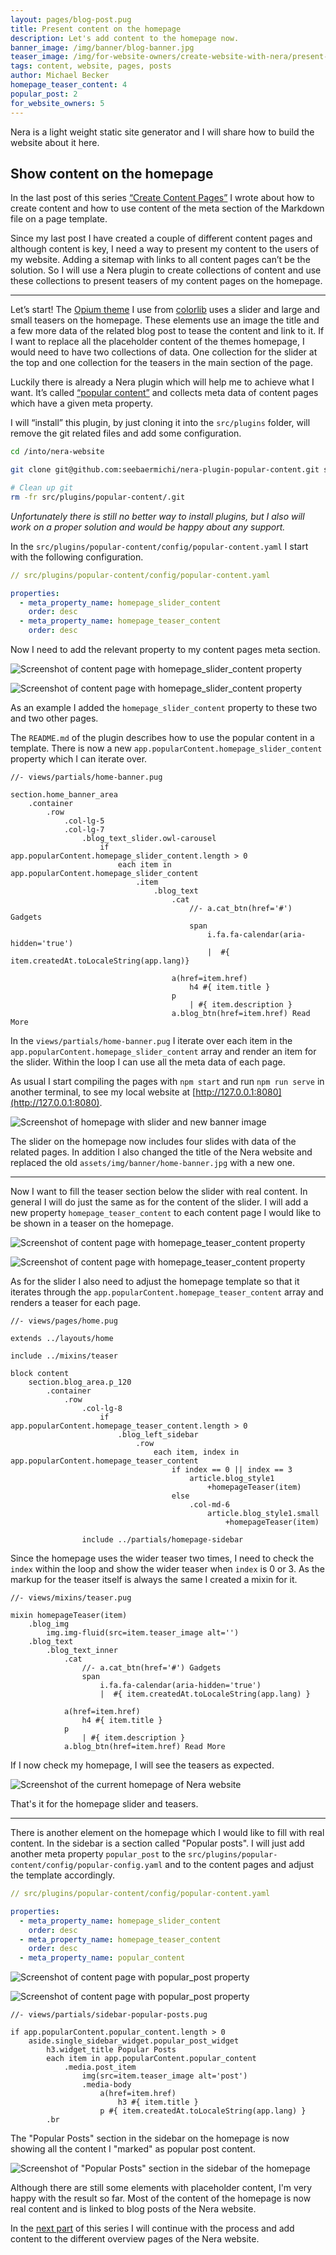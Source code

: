 ```yaml
---
layout: pages/blog-post.pug
title: Present content on the homepage
description: Let's add content to the homepage now.
banner_image: /img/banner/blog-banner.jpg
teaser_image: /img/for-website-owners/create-website-with-nera/present-content-on-homepage/Screenshot-of-for-website-owners-overview-page.png
tags: content, website, pages, posts
author: Michael Becker
homepage_teaser_content: 4
popular_post: 2
for_website_owners: 5
---
```

Nera is a light weight static site generator and I will share how to build the website about it here.

## Show content on the homepage

In the last post of this series [“Create Content Pages”](/for-website-owners/create-website-with-nera/create-content-pages.html) I wrote about how to create content and how to use content of the meta section of the Markdown file on a page template.

Since my last post I have created a couple of different content pages and although content is key, I need a way to present my content to the users of my website. Adding a sitemap with links to all content pages can’t be the solution. So I will use a Nera plugin to create collections of content and use these collections to present teasers of my content pages on the homepage.

* * *

Let’s start! The [Opium theme](https://colorlib.com/wp/template/opium/) I use from [colorlib](https://colorlib.com) uses a slider and large and small teasers on the homepage. These elements use an image the title and a few more data of the related blog post to tease the content and link to it. If I want to replace all the placeholder content of the themes homepage, I would need to have two collections of data. One collection for the slider at the top and one collection for the teasers in the main section of the page.

Luckily there is already a Nera plugin which will help me to achieve what I want. It’s called [“popular content”](https://github.com/seebaermichi/nera-plugin-popular-content) and collects meta data of content pages which have a given meta property.

I will “install” this plugin, by just cloning it into the `src/plugins` folder, will remove the git related files and add some configuration.

```bash
cd /into/nera-website

git clone git@github.com:seebaermichi/nera-plugin-popular-content.git src/plugins/popular-content

# Clean up git
rm -fr src/plugins/popular-content/.git
```

_Unfortunately there is still no better way to install plugins, but I also will work on a proper solution and would be happy about any support._

In the `src/plugins/popular-content/config/popular-content.yaml` I start with the following configuration.

```yaml
// src/plugins/popular-content/config/popular-content.yaml

properties:
  - meta_property_name: homepage_slider_content
    order: desc
  - meta_property_name: homepage_teaser_content
    order: desc
```

Now I need to add the relevant property to my content pages meta section.

![Screenshot of content page with homepage_slider_content property](/img/for-website-owners/create-website-with-nera/present-content-on-homepage/Screenshot-of-content-page-with-homepage-slider-1-content-property.png)

![Screenshot of content page with homepage_slider_content property](/img/for-website-owners/create-website-with-nera/present-content-on-homepage/Screenshot-of-content-page-with-homepage-slider-2-content-property.png)

As an example I added the `homepage_slider_content` property to these two and two other pages.

The `README.md` of the plugin describes how to use the popular content in a template. There is now a new `app.popularContent.homepage_slider_content` property which I can iterate over.

```pug
//- views/partials/home-banner.pug

section.home_banner_area
    .container
        .row
            .col-lg-5
            .col-lg-7
                .blog_text_slider.owl-carousel
                    if app.popularContent.homepage_slider_content.length > 0
                        each item in app.popularContent.homepage_slider_content
                            .item
                                .blog_text
                                    .cat
                                        //- a.cat_btn(href='#') Gadgets
                                        span
                                            i.fa.fa-calendar(aria-hidden='true')
                                            |  #{ item.createdAt.toLocaleString(app.lang)}

                                    a(href=item.href)
                                        h4 #{ item.title }
                                    p
                                        | #{ item.description }
                                    a.blog_btn(href=item.href) Read More
```

In the `views/partials/home-banner.pug` I iterate over each item in the `app.popularContent.homepage_slider_content` array and render an item for the slider. Within the loop I can use all the meta data of each page.

As usual I start compiling the pages with `npm start` and run `npm run serve` in another terminal, to see my local website at [http://127.0.0.1:8080](http://127.0.0.1:8080).

![Screenshot of homepage with slider and new banner image](/img/for-website-owners/create-website-with-nera/present-content-on-homepage/Screenshot-of-homepage-with-slider-and-new-banner-image.png)

The slider on the homepage now includes four slides with data of the related pages. In addition I also changed the title of the Nera website and replaced the old `assets/img/banner/home-banner.jpg` with a new one.

* * *

Now I want to fill the teaser section below the slider with real content. In general I will do just the same as for the content of the slider. I will add a new property `homepage_teaser_content` to each content page I would like to be shown in a teaser on the homepage.

![Screenshot of content page with homepage_teaser_content property](/img/for-website-owners/create-website-with-nera/present-content-on-homepage/Screenshot-of-content-page-with-homepage-teaser-content-1-property.png)

![Screenshot of content page with homepage_teaser_content property](/img/for-website-owners/create-website-with-nera/present-content-on-homepage/Screenshot-of-content-page-with-homepage-teaser-content-3-property.png)

As for the slider I also need to adjust the homepage template so that it iterates through the `app.popularContent.homepage_teaser_content` array and renders a teaser for each page.

```pug
//- views/pages/home.pug

extends ../layouts/home

include ../mixins/teaser

block content
    section.blog_area.p_120
        .container
            .row
                .col-lg-8
                    if app.popularContent.homepage_teaser_content.length > 0
                        .blog_left_sidebar
                            .row
                                each item, index in app.popularContent.homepage_teaser_content
                                    if index == 0 || index == 3
                                        article.blog_style1
                                            +homepageTeaser(item)
                                    else
                                        .col-md-6
                                            article.blog_style1.small
                                                +homepageTeaser(item)

                include ../partials/homepage-sidebar
```

Since the homepage uses the wider teaser two times, I need to check the `index` within the loop and show the wider teaser when `index` is 0 or 3. As the markup for the teaser itself is always the same I created a mixin for it.

```pug
//- views/mixins/teaser.pug

mixin homepageTeaser(item)
    .blog_img
        img.img-fluid(src=item.teaser_image alt='')
    .blog_text
        .blog_text_inner
            .cat
                //- a.cat_btn(href='#') Gadgets
                span
                    i.fa.fa-calendar(aria-hidden='true')
                    |  #{ item.createdAt.toLocaleString(app.lang) }

            a(href=item.href)
                h4 #{ item.title }
            p
                | #{ item.description }
            a.blog_btn(href=item.href) Read More
```

If I now check my homepage, I will see the teasers as expected.

![Screenshot of the current homepage of Nera website](/img/for-website-owners/create-website-with-nera/present-content-on-homepage/Screenshot-of-the-current-homepage-of-Nera-website.png)

That's it for the homepage slider and teasers. 

* * *

There is another element on the homepage which I would like to fill with real content. In the sidebar is a section called "Popular posts". I will just add another meta property `popular_post` to the `src/plugins/popular-content/config/popular-config.yaml` and to the content pages and adjust the template accordingly.

```yaml
// src/plugins/popular-content/config/popular-content.yaml

properties:
  - meta_property_name: homepage_slider_content
    order: desc
  - meta_property_name: homepage_teaser_content
    order: desc
  - meta_property_name: popular_content
```

![Screenshot of content page with popular_post property](/img/for-website-owners/create-website-with-nera/present-content-on-homepage/Screenshot-of-content-page-with-popular-post-1-property.png)

![Screenshot of content page with popular_post property](/img/for-website-owners/create-website-with-nera/present-content-on-homepage/Screenshot-of-content-page-with-popular-post-3-property.png)

```pug
//- views/partials/sidebar-popular-posts.pug

if app.popularContent.popular_content.length > 0
    aside.single_sidebar_widget.popular_post_widget
        h3.widget_title Popular Posts
        each item in app.popularContent.popular_content
            .media.post_item
                img(src=item.teaser_image alt='post')
                .media-body
                    a(href=item.href)
                        h3 #{ item.title }
                    p #{ item.createdAt.toLocaleString(app.lang) }
        .br
```

The "Popular Posts" section in the sidebar on the homepage is now showing all the content I "marked" as popular post content.

![Screenshot of "Popular Posts" section in the sidebar of the homepage](/img/for-website-owners/create-website-with-nera/present-content-on-homepage/Screenshot-of-Popular-Posts-section-in-the-sidebar-of-the-homepage.png)

Although there are still some elements with placeholder content, I'm very happy with the result so far. Most of the content of the homepage is now real content and is linked to blog posts of the Nera website.

In the [next part](/for-website-owners/create-website-with-nera/present-content-on-overview-pages.html) of this series I will continue with the process and add content to the different overview pages of the Nera website.
